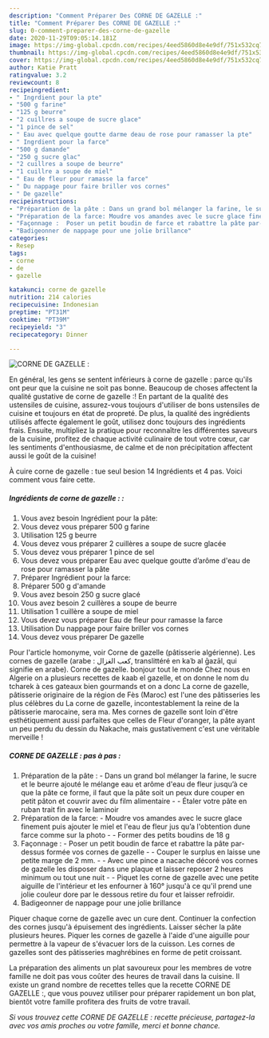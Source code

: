```yaml
---
description: "Comment Préparer Des CORNE DE GAZELLE :"
title: "Comment Préparer Des CORNE DE GAZELLE :"
slug: 0-comment-preparer-des-corne-de-gazelle
date: 2020-11-29T09:05:14.181Z
image: https://img-global.cpcdn.com/recipes/4eed5860d8e4e9df/751x532cq70/corne-de-gazelle-photo-principale-de-la-recette.jpg
thumbnail: https://img-global.cpcdn.com/recipes/4eed5860d8e4e9df/751x532cq70/corne-de-gazelle-photo-principale-de-la-recette.jpg
cover: https://img-global.cpcdn.com/recipes/4eed5860d8e4e9df/751x532cq70/corne-de-gazelle-photo-principale-de-la-recette.jpg
author: Katie Pratt
ratingvalue: 3.2
reviewcount: 8
recipeingredient:
- " Ingrdient pour la pte"
- "500 g farine"
- "125 g beurre"
- "2 cuillres a soupe de sucre glace"
- "1 pince de sel"
- " Eau avec quelque goutte darme deau de rose pour ramasser la pte"
- " Ingrdient pour la farce"
- "500 g damande"
- "250 g sucre glac"
- "2 cuillres a soupe de beurre"
- "1 cuillre a soupe de miel"
- " Eau de fleur pour ramasse la farce"
- " Du nappage pour faire briller vos cornes"
- " De gazelle"
recipeinstructions:
- "Préparation de la pâte : Dans un grand bol mélanger la farine, le sucre et le beurre ajouté le mélange eau et arôme d&#39;eau de fleur jusqu’à ce que la pâte ce forme, il faut que la pâte soit un peux dure couper en petit pâton et couvrir avec du film alimentaire  Étaler votre pâte en ruban trait fin avec le laminoir"
- "Préparation de la farce: Moudre vos amandes avec le sucre glace finement puis ajouter le miel et l&#39;eau de fleur jus qu’a l&#39;obtention dune farce comme sur la photo   Former des petits boudins de 18 g"
- "Façonnage :  Poser un petit boudin de farce et rabattre la pâte par-dessus formée vos cornes de gazelle   Couper le surplus en laisse une petite marge de 2 mm.   Avec une pince a nacache décoré vos cornes de gazelle les disposer dans une plaque et laisser reposer 2 heures minimum ou tout une nuit   Piquet les corne de gazelle avec une petite aiguille de l&#39;intérieur et les enfourner à 160° jusqu&#39;à ce qu&#39;il prend une jolie couleur dore par le dessous retire du four et laisser refroidir."
- "Badigeonner de nappage pour une jolie brillance"
categories:
- Resep
tags:
- corne
- de
- gazelle

katakunci: corne de gazelle 
nutrition: 214 calories
recipecuisine: Indonesian
preptime: "PT31M"
cooktime: "PT39M"
recipeyield: "3"
recipecategory: Dinner

---
```



![CORNE DE GAZELLE :](https://img-global.cpcdn.com/recipes/4eed5860d8e4e9df/751x532cq70/corne-de-gazelle-photo-principale-de-la-recette.jpg)

En général, les gens se sentent inférieurs à corne de gazelle : parce qu'ils ont peur que la cuisine ne soit pas bonne. Beaucoup de choses affectent la qualité gustative de corne de gazelle :! En partant de la qualité des ustensiles de cuisine, assurez-vous toujours d'utiliser de bons ustensiles de cuisine et toujours en état de propreté. De plus, la qualité des ingrédients utilisés affecte également le goût, utilisez donc toujours des ingrédients frais. Ensuite, multipliez la pratique pour reconnaître les différentes saveurs de la cuisine, profitez de chaque activité culinaire de tout votre cœur, car les sentiments d'enthousiasme, de calme et de non précipitation affectent aussi le goût de la cuisine!

<!--inarticleads1-->

À cuire corne de gazelle : tue seul besion 14 Ingrédients et 4 pas. Voici comment vous faire cette.

##### Ingrédients de corne de gazelle : :

1. Vous avez besoin  Ingrédient pour la pâte:
1. Vous devez vous préparer 500 g farine
1. Utilisation 125 g beurre
1. Vous devez vous préparer 2 cuillères a soupe de sucre glacée
1. Vous devez vous préparer 1 pince de sel
1. Vous devez vous préparer  Eau avec quelque goutte d’arôme d&#39;eau de rose pour ramasser la pâte
1. Préparer  Ingrédient pour la farce:
1. Préparer 500 g d&#39;amande
1. Vous avez besoin 250 g sucre glacé
1. Vous avez besoin 2 cuillères a soupe de beurre
1. Utilisation 1 cuillère a soupe de miel
1. Vous devez vous préparer  Eau de fleur pour ramasse la farce
1. Utilisation  Du nappage pour faire briller vos cornes
1. Vous devez vous préparer  De gazelle


Pour l&#39;article homonyme, voir Corne de gazelle (pâtisserie algérienne). Les cornes de gazelle (arabe : كعب الغزال, translittéré en kaʿb al ḡazāl, qui signifie en arabe). Corne de gazelle. bonjour tout le monde Chez nous en Algerie on a plusieurs recettes de kaab el gazelle, et on donne le nom du tcharek à ces gateaux bien gourmands et on a donc La corne de gazelle, pâtisserie originaire de la région de Fès (Maroc) est l&#39;une des pâtisseries les plus célèbres du La corne de gazelle, incontestablement la reine de la pâtisserie marocaine, sera ma. Mes cornes de gazelle sont loin d&#39;être esthétiquement aussi parfaites que celles de Fleur d&#39;oranger, la pâte ayant un peu perdu du dessin du Nakache, mais gustativement c&#39;est une véritable merveille ! 

<!--inarticleads2-->

##### CORNE DE GAZELLE : pas à pas :

1. Préparation de la pâte : - Dans un grand bol mélanger la farine, le sucre et le beurre ajouté le mélange eau et arôme d&#39;eau de fleur jusqu’à ce que la pâte ce forme, il faut que la pâte soit un peux dure couper en petit pâton et couvrir avec du film alimentaire -  - Étaler votre pâte en ruban trait fin avec le laminoir
1. Préparation de la farce: - Moudre vos amandes avec le sucre glace finement puis ajouter le miel et l&#39;eau de fleur jus qu’a l&#39;obtention dune farce comme sur la photo  -  - Former des petits boudins de 18 g
1. Façonnage : -  Poser un petit boudin de farce et rabattre la pâte par-dessus formée vos cornes de gazelle  -  - Couper le surplus en laisse une petite marge de 2 mm.  -  - Avec une pince a nacache décoré vos cornes de gazelle les disposer dans une plaque et laisser reposer 2 heures minimum ou tout une nuit  -  - Piquet les corne de gazelle avec une petite aiguille de l&#39;intérieur et les enfourner à 160° jusqu&#39;à ce qu&#39;il prend une jolie couleur dore par le dessous retire du four et laisser refroidir.
1. Badigeonner de nappage pour une jolie brillance


Piquer chaque corne de gazelle avec un cure dent. Continuer la confection des cornes jusqu&#39;à épuisement des ingrédients. Laisser sécher la pâte plusieurs heures. Piquer les cornes de gazelle à l&#39;aide d&#39;une aiguille pour permettre à la vapeur de s&#39;évacuer lors de la cuisson. Les cornes de gazelles sont des pâtisseries maghrébines en forme de petit croissant. 

<!--inarticleads1-->

<p>
La préparation des aliments un plat savoureux pour les membres de votre famille ne doit pas vous coûter des heures de travail dans la cuisine. Il existe un grand nombre de recettes telles que la recette CORNE DE GAZELLE :, que vous pouvez utiliser pour préparer rapidement un bon plat, bientôt votre famille profitera des fruits de votre travail.
</p>

<p>
<i>Si vous trouvez cette CORNE DE GAZELLE : recette précieuse, partagez-la avec vos amis proches ou votre famille, merci et bonne chance.</i>
</p>
